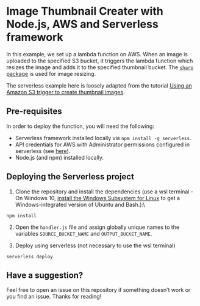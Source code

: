 <!--
title: 'S3 Image Thumbnailer'
description: 'This example shows you how to setup a lambda function which, triggered by upload to a source S3 bucket, resizes images to thumbnails and uploads to a thumbnail bucket. '
layout: Doc
framework: v1
platform: AWS
language: nodeJS
priority: 10
authorLink: 'https://github.com/mrjackmclean'
authorName: 'Jack McLean'
authorAvatar: 'https://avatars.githubusercontent.com/u/67237620?v=4'
-->

# Image Thumbnail Creater with Node.js, AWS and Serverless framework

In this example, we set up a lambda function on AWS. When an image is uploaded to the specified S3 bucket, it triggers the lambda function which resizes the image and adds it to the specified thumbnail bucket. The [`sharp` package](https://www.npmjs.com/package/sharp) is used for image resizing.

The serverless example here is loosely adapted from the tutorial [Using an Amazon S3 trigger to create thumbnail images](https://docs.aws.amazon.com/lambda/latest/dg/with-s3-tutorial.html).

## Pre-requisites

In order to deploy the function, you will need the following:

- Serverless framework installed locally via `npm install -g serverless`.
- API credentials for AWS with Administrator permissions configured in serverless (see [here](https://www.serverless.com/framework/docs/providers/aws/guide/credentials)).
- Node.js (and npm) installed locally.

## Deploying the Serverless project

1. Clone the repository and install the dependencies (use a wsl terminal - On Windows 10, [install the Windows Subsystem for Linux](https://docs.microsoft.com/en-us/windows/wsl/install) to get a Windows-integrated version of Ubuntu and Bash.):\

```
npm install
```

2. Open the `handler.js` file and assign globally unique names to the variables `SOURCE_BUCKET_NAME` and `OUTPUT_BUCKET_NAME`.

3. Deploy using serverless (not necessary to use the wsl terminal)

```
serverless deploy
```

## Have a suggestion?

Feel free to open an issue on this repository if something doesn’t work or you find an issue. Thanks for reading!
